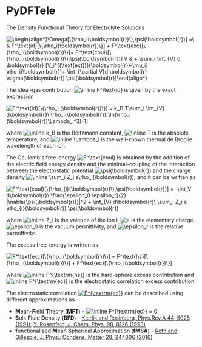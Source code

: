 # PyDFTele
The Density Functional Theory for Electrolyte Solutions

<!---
$$ \Omega[\{\rho_i(\boldsymbol{r})\},\psi(\boldsymbol{r})] = F_{id}[\{\rho_i(\boldsymbol{r})\}] + F_{exc}[\{\rho_i(\boldsymbol{r})\}]+ F_{coul}[\{\rho_i(\boldsymbol{r})\},\psi(\boldsymbol{r})] + \sum_i \int_{V} [V_i^{(\text{ext})}(\boldsymbol{r})-\mu_i] \rho_i(\boldsymbol{r}) d \boldsymbol{r}+ \int_{\partial V}\sigma(\boldsymbol{r}) \psi(\boldsymbol{r})  d \boldsymbol{r} $$)
-->

<img src="https://latex.codecogs.com/svg.image?\begin{align*}\Omega[\{\rho_i(\boldsymbol{r})\},\psi(\boldsymbol{r})]&space;=\&space;&&space;F^\text{id}[\{\rho_i(\boldsymbol{r})\}]&space;&plus;&space;F^\text{exc}[\{\rho_i(\boldsymbol{r})\}]&plus;&space;F^\text{coul}[\{\rho_i(\boldsymbol{r})\},\psi(\boldsymbol{r})]&space;\\&space;&&space;&plus;&space;\sum_i&space;\int_{V}&space;d&space;\boldsymbol{r}&space;&space;[V_i^{(\text{ext})}(\boldsymbol{r})-\mu_i]&space;\rho_i(\boldsymbol{r})&plus;&space;\int_{\partial&space;V}d&space;\boldsymbol{r}&space;\sigma(\boldsymbol{r})&space;\psi(\boldsymbol{r})\end{align*}" title="\begin{align*}\Omega[\{\rho_i(\boldsymbol{r})\},\psi(\boldsymbol{r})] =\ & F^\text{id}[\{\rho_i(\boldsymbol{r})\}] + F^\text{exc}[\{\rho_i(\boldsymbol{r})\}]+ F^\text{coul}[\{\rho_i(\boldsymbol{r})\},\psi(\boldsymbol{r})] \\ & + \sum_i \int_{V} d \boldsymbol{r} [V_i^{(\text{ext})}(\boldsymbol{r})-\mu_i] \rho_i(\boldsymbol{r})+ \int_{\partial V}d \boldsymbol{r} \sigma(\boldsymbol{r}) \psi(\boldsymbol{r})\end{align*}" />

The ideal-gas contribution <img src="https://latex.codecogs.com/svg.image?\inline&space;F^\text{id}" title="\inline F^\text{id}" /> is given by the exact expression

<img src="https://latex.codecogs.com/svg.image?F^\text{id}[\{\rho_i&space;(\boldsymbol{r})\}]&space;=&space;k_B&space;T\sum_i&space;\int_{V}&space;d\boldsymbol{r}\&space;\rho_i(\boldsymbol{r})[\ln(\rho_i&space;(\boldsymbol{r})\Lambda_i^3)-1]" title="F^\text{id}[\{\rho_i (\boldsymbol{r})\}] = k_B T\sum_i \int_{V} d\boldsymbol{r}\ \rho_i(\boldsymbol{r})[\ln(\rho_i (\boldsymbol{r})\Lambda_i^3)-1]" />

where <img src="https://latex.codecogs.com/svg.image?\inline&space;k_B" title="\inline k_B" /> is the Boltzmann constant, <img src="https://latex.codecogs.com/svg.image?\inline&space;T" title="\inline T" /> is the absolute temperature, and <img src="https://latex.codecogs.com/svg.image?\inline&space;\Lambda_i" title="\inline \Lambda_i" /> is the well-known thermal de Broglie wavelength of each ion.

The Coulomb's free-energy <img src="https://latex.codecogs.com/svg.image?F^\text{coul}" title="F^\text{coul}" /> is obtained by the addition of the electric field energy density and the minimal-coupling of the interaction between the electrostatic potential <img src="https://latex.codecogs.com/svg.image?\psi(\boldsymbol{r})" title="\psi(\boldsymbol{r})" /> and the charge density <img src="https://latex.codecogs.com/svg.image?\inline&space;\sum_i&space;Z_i&space;e\rho_i(\boldsymbol{r})" title="\inline \sum_i Z_i e\rho_i(\boldsymbol{r})" />, and it can be written as 

<img src="https://latex.codecogs.com/svg.image?F^\text{coul}[\{\rho_{i}(\boldsymbol{r})\},\psi(\boldsymbol{r})]&space;=&space;-\int_V&space;d\boldsymbol{r}\&space;\frac{\epsilon_0&space;\epsilon_r}{2}&space;|\nabla{\psi(\boldsymbol{r})}|^2&space;&plus;&space;\int_{V}&space;d\boldsymbol{r}\&space;\sum_i&space;Z_i&space;e&space;\rho_{i}(\boldsymbol{r})&space;\psi(\boldsymbol{r})" title="F^\text{coul}[\{\rho_{i}(\boldsymbol{r})\},\psi(\boldsymbol{r})] = -\int_V d\boldsymbol{r}\ \frac{\epsilon_0 \epsilon_r}{2} |\nabla{\psi(\boldsymbol{r})}|^2 + \int_{V} d\boldsymbol{r}\ \sum_i Z_i e \rho_{i}(\boldsymbol{r}) \psi(\boldsymbol{r})" />

where <img src="https://latex.codecogs.com/svg.image?\inline&space;Z_i" title="\inline Z_i" /> is the valence of the ion i, <img src="https://latex.codecogs.com/svg.image?e" title="e" /> is the elementary charge, <img src="https://latex.codecogs.com/svg.image?\epsilon_0" title="\epsilon_0" /> is the vacuum permittivity, and <img src="https://latex.codecogs.com/svg.image?\epsilon_r" title="\epsilon_r" /> is the relative permittivity.

The excess free-energy is written as

<img src="https://latex.codecogs.com/svg.image?F^\text{exc}[\{\rho_i(\boldsymbol{r})\}]&space;=&space;F^\text{hs}[\{\rho_i(\boldsymbol{r})\}]&space;&plus;&space;F^\text{ec}[\{\rho_i(\boldsymbol{r})\}]" title="F^\text{exc}[\{\rho_i(\boldsymbol{r})\}] = F^\text{hs}[\{\rho_i(\boldsymbol{r})\}] + F^\text{ec}[\{\rho_i(\boldsymbol{r})\}]" />

where <img src="https://latex.codecogs.com/svg.image?\inline&space;F^{\textrm{hs}}" title="\inline F^{\textrm{hs}}" /> is the hard-sphere excess contribution and <img src="https://latex.codecogs.com/svg.image?\inline&space;F^{\textrm{ec}}" title="\inline F^{\textrm{ec}}" /> is the electrostatic correlation excess contribution. 

The electrostatic correlation <a href="https://latex.codecogs.com/gif.latex?F%5E%5Ctext%7Bec%7D" target="_blank"><img src="https://latex.codecogs.com/gif.latex?F%5E%5Ctext%7Bec%7D" title="F^{\textrm{ec}}" /></a> can be described using different approximations as
- **M**ean-**F**ield **T**heory (**MFT**) - <img src="https://latex.codecogs.com/svg.image?\inline&space;F^{\textrm{ec}}&space;=&space;0" title="\inline F^{\textrm{ec}} = 0" />
- **B**ulk **F**luid **D**ensity (**BFD**) - [Kierlik and Rosinberg, Phys.Rev.A 44, 5025 (1991)](https://doi.org/10.1103/PhysRevA.44.5025); [Y. Rosenfeld, J. Chem. Phys. 98, 8126 (1993)](https://doi.org/10.1063/1.464569)
- **f**unctionalized **M**ean **S**pherical **A**pproximation (**fMSA**) - [Roth and Gillespie, J. Phys.: Condens. Matter 28, 244006 (2016)](https://doi.org/10.1088/0953-8984/28/24/244006)
